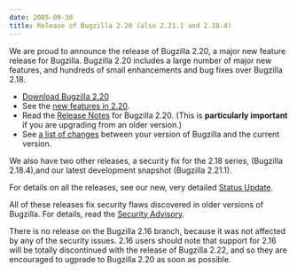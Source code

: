 ```yaml
---
date: 2005-09-30
title: Release of Bugzilla 2.20 (also 2.21.1 and 2.18.4)
---
```


We are proud to announce the release of Bugzilla 2.20, a major new feature release for Bugzilla. Bugzilla 2.20 includes a large number of major new features, and hundreds of small enhancements and bug fixes over Bugzilla 2.18.

*   [Download Bugzilla 2.20](../download/#220)
*   See the [new features in 2.20](../releases/2.20/new-features.html).
*   Read the [Release Notes](../releases/2.20/release-notes.html) for Bugzilla 2.20\. (This is **particularly important** if you are upgrading from an older version.)
*   See [a list of changes](../status/changes.html) between your version of Bugzilla and the current version.

We also have two other releases, a security fix for the 2.18 series, (Bugzilla 2.18.4),and our latest development snapshot (Bugzilla 2.21.1).

For details on all the releases, see our new, very detailed [Status Update](../status/2005-09-30.html).

All of these releases fix security flaws discovered in older versions of Bugzilla. For details, read the [Security Advisory](../security/2.18.3/).

There is no release on the Bugzilla 2.16 branch, because it was not affected by any of the security issues. 2.16 users should note that support for 2.16 will be totally discontinued with the release of Bugzilla 2.22, and so they are encouraged to ugprade to Bugzilla 2.20 as soon as possible.

